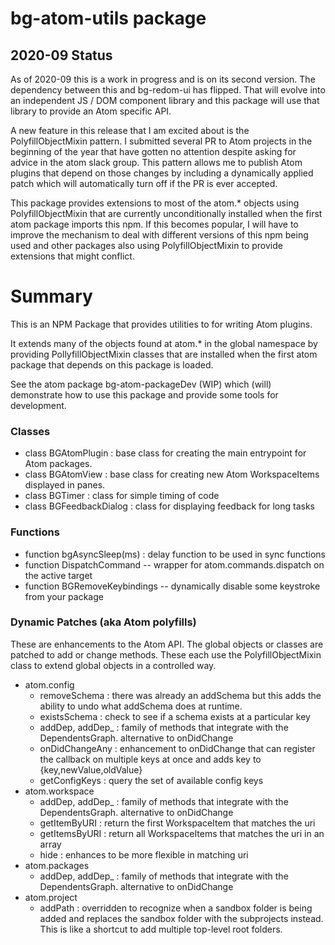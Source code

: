 # bg-atom-utils package

## 2020-09 Status

As of 2020-09 this is a work in progress and is on its second version. The dependency between this and bg-redom-ui has flipped. That will evolve into an independent JS / DOM component library and this package will use that library to provide an Atom specific API.

A new feature in this release that I am excited about is the PolyfillObjectMixin pattern. I submitted several PR to Atom projects in the beginning of the year that have gotten no attention despite asking for advice in the atom slack group. This pattern allows me to publish Atom plugins that depend on those changes by including a dynamically applied patch which will automatically turn off if the PR is ever accepted.

This package provides extensions to most of the atom.* objects using PolyfillObjectMixin that are currently unconditionally installed when the first atom package imports this npm.  If this becomes popular, I will have to improve the mechanism to deal
with different versions of this npm being used and other packages also using PolyfillObjectMixin to provide extensions that might conflict.


# Summary

This is an NPM Package that provides utilities to for writing Atom plugins.

It extends many of the objects found at atom.* in the global namespace by providing PollyfillObjectMixin classes that are installed when the
first atom package that depends on this package is loaded.

See the atom package bg-atom-packageDev (WIP) which (will) demonstrate how to use this package and provide some tools for development.

### Classes
  * class BGAtomPlugin :  base class for creating the main entrypoint for Atom packages.
  * class BGAtomView   :  base class for creating new Atom WorkspaceItems displayed in panes.
  * class BGTimer       : class for simple timing of code
  * class BGFeedbackDialog :  class for displaying feedback for long tasks

### Functions
  * function bgAsyncSleep(ms) : delay function to be used in sync functions
  * function DispatchCommand -- wrapper for atom.commands.dispatch on the active target
  * function BGRemoveKeybindings -- dynamically disable some keystroke from your package

### Dynamic Patches (aka Atom polyfills)
These are enhancements to the Atom API. The global objects or classes are patched to add or change methods.  These each use the PolyfillObjectMixin class to extend global objects in a controlled way.
  * atom.config
     * removeSchema : there was already an addSchema but this adds the ability to undo what addSchema does at runtime.
     * existsSchema : check to see if a schema exists at a particular key
     * addDep, addDep_<channel> : family of methods that integrate with the DependentsGraph. alternative to onDidChange
     * onDidChangeAny : enhancement to onDidChange that can register the callback on multiple keys at once and adds key to {key,newValue,oldValue}
     * getConfigKeys : query the set of available config keys
  * atom.workspace
     * addDep, addDep_<channel> : family of methods that integrate with the DependentsGraph. alternative to onDidChange
     * getItemByURI   : return the first WorkspaceItem that matches the uri
     * getItemsByURI  : return all WorkspaceItems that matches the uri in an array
     * hide           : enhances to be more flexible in matching uri
  * atom.packages
     * addDep, addDep_<channel> : family of methods that integrate with the DependentsGraph. alternative to onDidChange
  * atom.project
     * addPath  : overridden to recognize when a sandbox folder is being added and replaces the sandbox folder with the subprojects instead. This is like a shortcut to add multiple top-level root folders.
